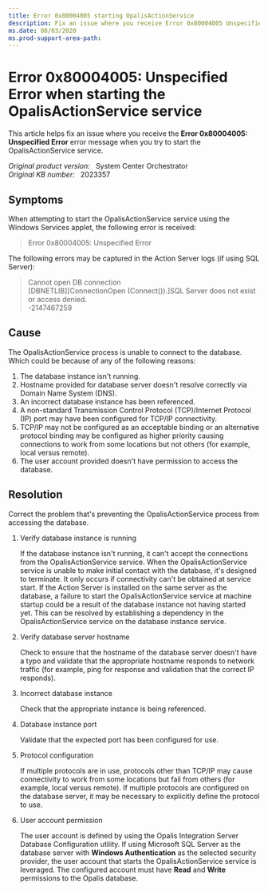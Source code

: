 ```yaml
---
title: Error 0x80004005 starting OpalisActionService
description: Fix an issue where you receive Error 0x80004005 Unspecified Error when trying to start the OpalisActionService service.
ms.date: 08/03/2020
ms.prod-support-area-path: 
---
```

# Error 0x80004005: Unspecified Error when starting the OpalisActionService service

This article helps fix an issue where you receive the **Error 0x80004005: Unspecified Error** error message when you try to start the OpalisActionService service.

_Original product version:_ &nbsp; System Center Orchestrator  
_Original KB number:_ &nbsp; 2023357

## Symptoms

When attempting to start the OpalisActionService service using the Windows Services applet, the following error is received:

> Error 0x80004005: Unspecified Error

The following errors may be captured in the Action Server logs (if using SQL Server):

> Cannot open DB connection  
> [DBNETLIB][ConnectionOpen (Connect()).]SQL Server does not exist or access denied.  
> -2147467259

## Cause

The OpalisActionService process is unable to connect to the database. Which could be because of any of the following reasons:

1. The database instance isn't running.
2. Hostname provided for database server doesn't resolve correctly via Domain Name System (DNS).
3. An incorrect database instance has been referenced.
4. A non-standard Transmission Control Protocol (TCP)/Internet Protocol (IP) port may have been configured for TCP/IP connectivity.
5. TCP/IP may not be configured as an acceptable binding or an alternative protocol binding may be configured as higher priority causing connections to work from some locations but not others (for example, local versus remote).
6. The user account provided doesn't have permission to access the database.

## Resolution

Correct the problem that's preventing the OpalisActionService process from accessing the database.

1. Verify database instance is running

    If the database instance isn't running, it can't accept the connections from the OpalisActionService service. When the OpalisActionService service is unable to make initial contact with the database, it's designed to terminate. It only occurs if connectivity can't be obtained at service start. If the Action Server is installed on the same server as the database, a failure to start the OpalisActionService service at machine startup could be a result of the database instance not having started yet. This can be resolved by establishing a dependency in the OpalisActionService service on the database instance service.

2. Verify database server hostname

    Check to ensure that the hostname of the database server doesn't have a typo and validate that the appropriate hostname responds to network traffic (for example, ping for response and validation that the correct IP responds).

3. Incorrect database instance

    Check that the appropriate instance is being referenced.

4. Database instance port

    Validate that the expected port has been configured for use.

5. Protocol configuration

    If multiple protocols are in use, protocols other than TCP/IP may cause connectivity to work from some locations but fail from others (for example, local versus remote). If multiple protocols are configured on the database server, it may be necessary to explicitly define the protocol to use.

6. User account permission

    The user account is defined by using the Opalis Integration Server Database Configuration utility. If using Microsoft SQL Server as the database server with **Windows Authentication** as the selected security provider, the user account that starts the OpalisActionService service is leveraged. The configured account must have **Read** and **Write** permissions to the Opalis database.
